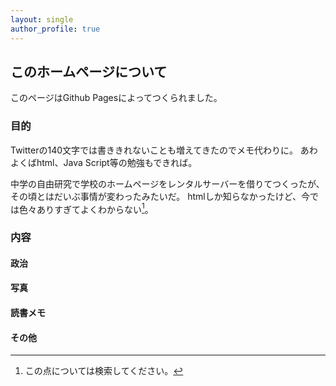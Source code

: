 ```yaml
---
layout: single
author_profile: true
---
```


## このホームページについて
このページはGithub Pagesによってつくられました。


### 目的
Twitterの140文字では書ききれないことも増えてきたのでメモ代わりに。
あわよくばhtml、Java Script等の勉強もできれば。

中学の自由研究で学校のホームページをレンタルサーバーを借りてつくったが、その頃とはだいぶ事情が変わったみたいだ。
htmlしか知らなかったけど、今では色々ありすぎてよくわからない[^mumu]。

[^mumu]:この点については検索してください。

### 内容
#### 政治

#### 写真

#### 読書メモ

#### その他

